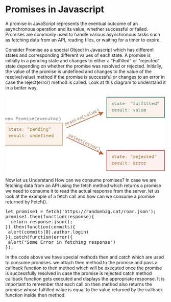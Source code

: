 # Promises in Javascript
A promise in JavaScript represents the eventual outcome of an asynchronous operation and its value, whether successful or failed. Promises are commonly used to handle various asynchronous tasks such as fetching data from an API, reading files, or waiting for a timer to expire.

Consider Promise as a special Object in Javascript which has different states and corresponding different values of each state.
A promise is initially in a pending state and changes to either a "Fulfilled" or "rejected" state depending on whether the promise was resolved or rejected. Initially, the value of the promise is undefined and changes to the value of the resolve(value) method if the promise is successful or changes to an error in case the reject(error) method is called.
Look at this diagram to understand it in a better way.

 
![Promise-01](image-2.png)

 

Now let us Understand How can we consume promises?
In case we are fetching data from an API using the fetch method which returns a promise we need to consume it to read the actual response from the server. let us look at the example of a fetch call and how can we consume a promise returned by Fetch().
 



<pre>
let promise1 = fetch('https://randombig.cat/roar.json');
promise1.then(function(response){
  return response.json();
}).then(function(commits){
 alert(commits[0].author.login)
}).catch(function(error){
 alert("Some Error in fetching response")
});
</pre>

In the code above we have special methods then and catch which are used to consume promises. we attach then method to the promise and pass a callback function to then method which will be executed once the promise is successfully resolved in case the promise is rejected catch method callback function gets executed and displays the appropriate response.
It is important to remember that each call on then method also returns the promise whose fulfilled value is equal to the value returned by the callback function inside then method.